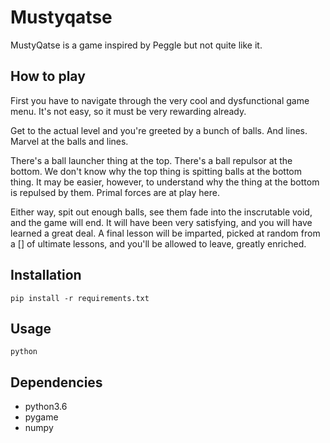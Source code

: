 # Mustyqatse

MustyQatse is a game inspired by Peggle but not quite like it.

## How to play

First you have to navigate through the very cool and dysfunctional game menu. It's not easy, so it must be very rewarding already.

Get to the actual level and you're greeted by a bunch of balls. And lines. Marvel at the balls and lines.

There's a ball launcher thing at the top. There's a ball repulsor at the bottom. We don't know why the top thing is spitting balls at the bottom thing. It may be easier, however, to understand why the thing at the bottom is repulsed by them. Primal forces are at play here.

Either way, spit out enough balls, see them fade into the inscrutable void, and the game will end. It will have been very satisfying, and you will have learned a great deal. A final lesson will be imparted, picked at random from a \[\] of ultimate lessons, and you'll be allowed to leave, greatly enriched.

## Installation

`pip install -r requirements.txt`

## Usage

`python`

## Dependencies

- python3.6
- pygame
- numpy
